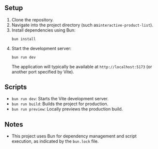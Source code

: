 ## Setup

1.  Clone the repository.
2.  Navigate into the project directory (such as`interactive-product-list`).
3.  Install dependencies using Bun:
    ```bash
    bun install
    ```
4.  Start the development server:
    ```bash
    bun run dev
    ```
    The application will typically be available at `http://localhost:5173` (or another port specified by Vite).

## Scripts

*   `bun run dev`: Starts the Vite development server.
*   `bun run build`: Builds the project for production.
*   `bun run preview`: Locally previews the production build.

## Notes

*   This project uses Bun for dependency management and script execution, as indicated by the `bun.lock` file.
